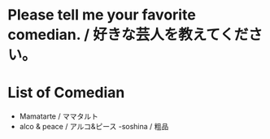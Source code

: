 # Please tell me your favorite comedian. / 好きな芸人を教えてください。

# List of Comedian
- Mamatarte / ママタルト
- alco & peace / アルコ&ピース
-soshina / 粗品
